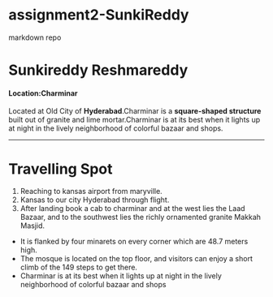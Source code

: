 # assignment2-SunkiReddy
markdown repo
# Sunkireddy Reshmareddy
#### Location:Charminar
 Located at Old City of **Hyderabad**.Charminar is a **square-shaped structure** built out of granite and lime mortar.Charminar is at its best when it lights up at night in the lively neighborhood of colorful bazaar and shops.

 ---

 # Travelling Spot

 1. Reaching to kansas airport from maryville.
 2. Kansas to our city Hyderabad through flight.
 3. After landing book a cab to charminar and  at the west lies the Laad Bazaar, and to the southwest lies the richly ornamented granite Makkah Masjid.

 * It is flanked by four minarets on every corner which are 48.7 meters high.
 * The mosque is located on the top floor, and visitors can enjoy a short climb of the 149 steps to get there.
 * Charminar is at its best when it lights up at night in the lively neighborhood of colorful bazaar and shops



